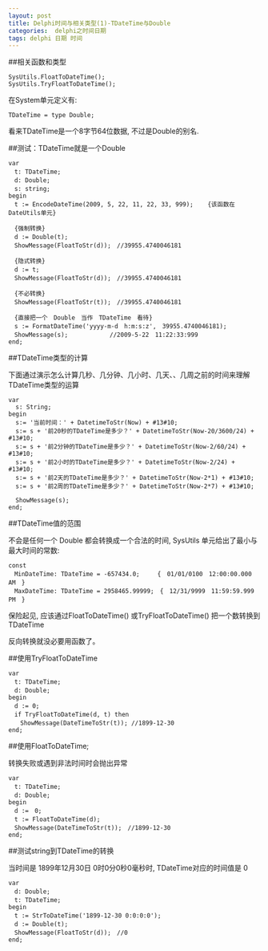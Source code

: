 ```yaml
---
layout: post
title: Delphi时间与相关类型(1)-TDateTime与Double
categories:  delphi之时间日期
tags: delphi 日期 时间
---
```


##相关函数和类型

```
SysUtils.FloatToDateTime();
SysUtils.TryFloatToDateTime();
```

在System单元定义有: 

```
TDateTime = type Double;
```

看来TDateTime是一个8字节64位数据, 不过是Double的别名.

##测试：TDateTime就是一个Double

```
var
　t: TDateTime;
　d: Double;
　s: string;
begin
　t := EncodeDateTime(2009, 5, 22, 11, 22, 33, 999);    {该函数在DateUtils单元}

　{强制转换}
　d := Double(t);
　ShowMessage(FloatToStr(d));　//39955.4740046181

　{隐式转换}
　d := t;
　ShowMessage(FloatToStr(d));　//39955.4740046181

　{不必转换}
　ShowMessage(FloatToStr(t));　//39955.4740046181

　{直接把一个　Double　当作　TDateTime　看待}
　s := FormatDateTime('yyyy-m-d　h:m:s:z',　39955.4740046181);
　ShowMessage(s);　　　　　　　//2009-5-22　11:22:33:999
end;
```

##TDateTime类型的计算

下面通过演示怎么计算几秒、几分钟、几小时、几天、、几周之前的时间来理解TDateTime类型的运算

```
var
  s: String;
begin
  s:= '当前时间：' + DatetimeToStr(Now) + #13#10;
  s:= s + '前20秒的TDateTime是多少？' + DatetimeToStr(Now-20/3600/24) + #13#10;
  s:= s + '前2分钟的TDateTime是多少？' + DatetimeToStr(Now-2/60/24) + #13#10;
  s:= s + '前2小时的TDateTime是多少？' + DatetimeToStr(Now-2/24) + #13#10;
  s:= s + '前2天的TDateTime是多少？' + DatetimeToStr(Now-2*1) + #13#10;
  s:= s + '前2周的TDateTime是多少？' + DatetimeToStr(Now-2*7) + #13#10;

  ShowMessage(s);
end;
```

##TDateTime值的范围

不会是任何一个 Double 都会转换成一个合法的时间, SysUtils 单元给出了最小与最大时间的常数:

```
const
　MinDateTime: TDateTime = -657434.0;　　　{　01/01/0100　12:00:00.000　AM　}
　MaxDateTime: TDateTime = 2958465.99999;　{　12/31/9999　11:59:59.999　PM　}
```

保险起见, 应该通过FloatToDateTime() 或TryFloatToDateTime() 把一个数转换到TDateTime

反向转换就没必要用函数了。

##使用TryFloatToDateTime

```
var
　t: TDateTime;
　d: Double;
begin
　d := 0;
　if TryFloatToDateTime(d, t) then
　　ShowMessage(DateTimeToStr(t)); //1899-12-30
end;
```

##使用FloatToDateTime;

转换失败或遇到非法时间时会抛出异常

```
var
　t: TDateTime;
　d: Double;
begin
　d :=　0;
　t := FloatToDateTime(d);
　ShowMessage(DateTimeToStr(t));　//1899-12-30
end;
```

##测试string到TDateTime的转换

当时间是 1899年12月30日 0时0分0秒0毫秒时, TDateTime对应的时间值是 0

```
var
　d: Double;
　t: TDateTime;
begin
　t := StrToDateTime('1899-12-30 0:0:0:0');
　d := Double(t);
　ShowMessage(FloatToStr(d));　//0
end;
```
